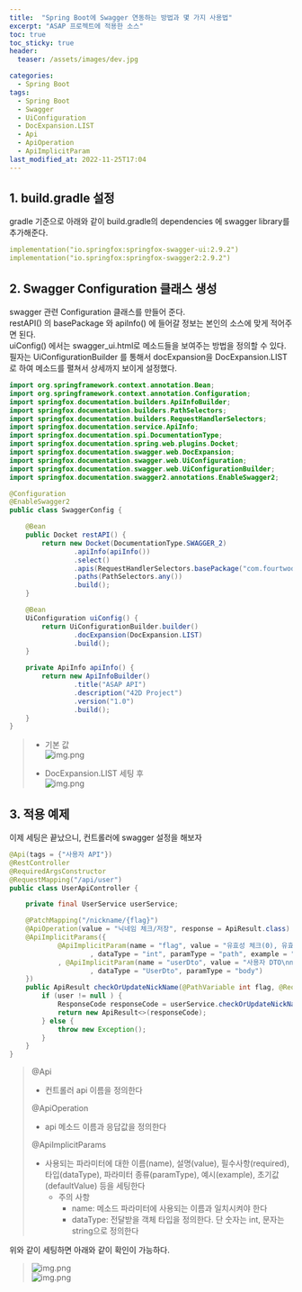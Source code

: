 ```yaml
---
title:  "Spring Boot에 Swagger 연동하는 방법과 몇 가지 사용법"
excerpt: "ASAP 프로젝트에 적용한 소스"
toc: true
toc_sticky: true
header:
  teaser: /assets/images/dev.jpg

categories:
  - Spring Boot
tags:
  - Spring Boot
  - Swagger
  - UiConfiguration
  - DocExpansion.LIST
  - Api
  - ApiOperation
  - ApiImplicitParam
last_modified_at: 2022-11-25T17:04
---
```


## 1. build.gradle 설정
gradle 기준으로 아래와 같이 build.gradle의 dependencies 에 swagger library를 추가해준다.  
```yaml
implementation("io.springfox:springfox-swagger-ui:2.9.2")
implementation("io.springfox:springfox-swagger2:2.9.2")
```

## 2. Swagger Configuration 클래스 생성
swagger 관련 Configuration 클래스를 만들어 준다.  
restAPI() 의 basePackage 와 apiInfo() 에 들어갈 정보는 본인의 소스에 맞게 적어주면 된다.  
uiConfig() 에서는 swagger_ui.html로 메소드들을 보여주는 방법을 정의할 수 있다.    
필자는 UiConfigurationBuilder 를 통해서 docExpansion을 DocExpansion.LIST 로 하여 메소드를 펼쳐서 상세까지 보이게 설정했다.  
```java
import org.springframework.context.annotation.Bean;
import org.springframework.context.annotation.Configuration;
import springfox.documentation.builders.ApiInfoBuilder;
import springfox.documentation.builders.PathSelectors;
import springfox.documentation.builders.RequestHandlerSelectors;
import springfox.documentation.service.ApiInfo;
import springfox.documentation.spi.DocumentationType;
import springfox.documentation.spring.web.plugins.Docket;
import springfox.documentation.swagger.web.DocExpansion;
import springfox.documentation.swagger.web.UiConfiguration;
import springfox.documentation.swagger.web.UiConfigurationBuilder;
import springfox.documentation.swagger2.annotations.EnableSwagger2;

@Configuration
@EnableSwagger2
public class SwaggerConfig {

    @Bean
    public Docket restAPI() {
        return new Docket(DocumentationType.SWAGGER_2)
                .apiInfo(apiInfo())
                .select()
                .apis(RequestHandlerSelectors.basePackage("com.fourtwod"))
                .paths(PathSelectors.any())
                .build();
    }

    @Bean
    UiConfiguration uiConfig() {
        return UiConfigurationBuilder.builder()
                .docExpansion(DocExpansion.LIST)
                .build();
    }

    private ApiInfo apiInfo() {
        return new ApiInfoBuilder()
                .title("ASAP API")
                .description("42D Project")
                .version("1.0")
                .build();
    }
}
```
> - 기본 값  
> ![img.png]({{site.url}}/assets/images/20221125/before.png)
> 
> - DocExpansion.LIST 세팅 후  
> ![img.png]({{site.url}}/assets/images/20221125/after.png)

## 3. 적용 예제
이제 세팅은 끝났으니, 컨트롤러에 swagger 설정을 해보자  
```java
@Api(tags = {"사용자 API"})
@RestController
@RequiredArgsConstructor
@RequestMapping("/api/user")
public class UserApiController {

    private final UserService userService;

    @PatchMapping("/nickname/{flag}")
    @ApiOperation(value = "닉네임 체크/저장", response = ApiResult.class)
    @ApiImplicitParams({
            @ApiImplicitParam(name = "flag", value = "유효성 체크(0), 유효성 체크 및 저장(1)", required = true
                    , dataType = "int", paramType = "path", example = "0")
            , @ApiImplicitParam(name = "userDto", value = "사용자 DTO\nnickname: 닉네임", required = true
                    , dataType = "UserDto", paramType = "body")
    })
    public ApiResult checkOrUpdateNickName(@PathVariable int flag, @RequestBody UserDto userDto, @ApiIgnore @LoginUser SessionUser user) throws Exception {
        if (user != null ) {
            ResponseCode responseCode = userService.checkOrUpdateNickName(flag, userDto.getNickname(), user);
            return new ApiResult<>(responseCode);
        } else {
            throw new Exception();
        }
    }
}
```

> @Api
> - 컨트롤러 api 이름을 정의한다
> 
> @ApiOperation
> - api 메소드 이름과 응답값을 정의한다
> 
> @ApiImplicitParams
> - 사용되는 파라미터에 대한 이름(name), 설명(value), 필수사항(required), 타입(dataType), 파라미터 종류(paramType), 예시(example), 초기값(defaultValue) 등을 세팅한다
>   - 주의 사항
>     - name: 메소드 파라미터에 사용되는 이름과 일치시켜야 한다
>     - dataType: 전달받을 객체 타입을 정의한다. 단 숫자는 int, 문자는 string으로 정의한다

위와 같이 세팅하면 아래와 같이 확인이 가능하다.
> ![img.png]({{site.url}}/assets/images/20221125/master.png)  
> ![img.png]({{site.url}}/assets/images/20221125/detail.png)